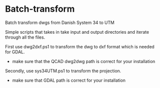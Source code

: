 # Batch-transform
Batch transform dwgs from Danish System 34 to UTM

Simple scripts that takes in take input and output directories and iterate through all the files.  

First use dwg2dxf.ps1 to transform the dwg to dxf format which is needed for GDAL.  
  - make sure that the QCAD dwg2dwg path is correct for your installation

Secondly, use sys34UTM.ps1 to transform the projection.  
  - make sure that GDAL path is correct for your installation
